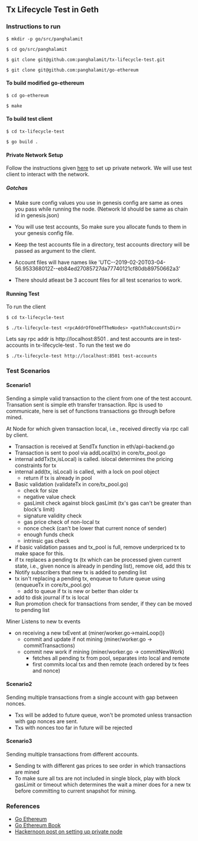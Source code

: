 ## Tx Lifecycle Test in Geth

### Instructions to run 
```
$ mkdir -p go/src/panghalamit 

$ cd go/src/panghalamit

$ git clone git@github.com:panghalamit/tx-lifecycle-test.git

$ git clone git@github.com:panghalamit/go-ethereum
```

#### To build modified go-ethereum
```
$ cd go-ethereum

$ make
```
#### To build test client
```
$ cd tx-lifecycle-test

$ go build .
```

#### Private Network Setup 

Follow the instructions given [here](https://hackernoon.com/setup-your-own-private-proof-of-authority-ethereum-network-with-geth-9a0a3750cda8) to set up private network. We will use test client to interact with the network.

##### Gotchas
* Make sure config values you use in genesis config are same as ones you pass while running the node. (Network Id should be same as chain id in genesis.json)

* You will use test accounts, So make sure you allocate funds to them in your genesis config file. 

* Keep the test accounts file in a directory, test accounts directory will be passed as argument to the client.

* Account files will have names like 'UTC--2019-02-20T03-04-56.953368012Z--eb84ed27085727da77740121cf80db89750662a3'

* There should atleast be 3 account files for all test scenarios to work.


#### Running Test

To run the client

```
$ cd tx-lifecycle-test

$ ./tx-lifecycle-test <rpcAddrOfOneOfTheNodes> <pathToAccountsDir>
```

Lets say rpc addr is http://localhost:8501 .
and test accounts are in test-accounts in tx-lifecycle-test . To run the test we do
```
$ ./tx-lifecycle-test http://localhost:8501 test-accounts

```

### Test Scenarios

#### Scenario1

Sending a simple valid transaction to the client from one of the test account.
Transation sent is simple eth transfer transaction.  Rpc is used to communicate, here is set of functions transactions go through before mined.

At Node for which given transaction local, i.e., received directly via rpc call by client.

* Transaction is received at SendTx function in eth/api-backend.go 
* Transaction is sent to pool via addLocal(tx) in core/tx_pool.go
* internal addTx(tx,isLocal) is called. islocal determines the pricing constraints for tx
* internal add(tx, isLocal) is called, with a lock on pool object
  * return if tx is already in pool
* Basic validation (validateTx in core/tx_pool.go)  
  * check for size
  * negative value check
  * gasLimit check against block gasLimit (tx's gas can't be greater than block's limit)
  * signature validity check
  * gas price check of non-local tx
  * nonce check (can't be lower that current nonce of sender)
  * enough funds check
  * intrinsic gas check
* if basic validation passes and tx_pool is full, remove underpriced tx to make space for this.
* if tx replaces a pending tx (tx which can be processed given current state, i.e., given nonce is already in pending list), remove old, add this tx
* Notify subscribers that new tx is added to pending list
* tx isn't replacing a pending tx, enqueue to future queue using (enqueueTx in core/tx_pool.go)
  * add to queue if tx is new or better than older tx
* add to disk journal if tx is local
* Run promotion check for transactions from sender, if they can be moved to pending list

Miner Listens to new tx events
* on receiving a new txEvent at (miner/worker.go->mainLoop())
  * commit and update if not mining (miner/worker.go -> commitTransactions)
  * commit new work if mining (miner/worker.go -> commitNewWork)
    * fetches all pending tx from pool, separates into local and remote
    * first commits local txs and then remote (each ordered by tx fees and nonce)


#### Scenario2

Sending multiple transactions from a single account with gap between nonces.

* Txs will be added to future queue, won't be promoted unless transaction with gap nonces are sent.
* Txs with nonces too far in future will be rejected

#### Scenario3

Sending multiple transactions from different accounts. 

* Sending tx with different gas prices to see order in which transactions are mined
* To make sure all txs are not included in single block, play with block gasLimit or timeout which determines the wait a miner does for a new tx before committing to current snapshot for mining.


### References

* [Go Ethereum](https://github.com/ethereum/go-ethereum)
* [Go Ethereum Book](https://goethereumbook.org/en/)
* [Hackernoon post on setting up private node](https://hackernoon.com/setup-your-own-private-proof-of-authority-ethereum-network-with-geth-9a0a3750cda8)

